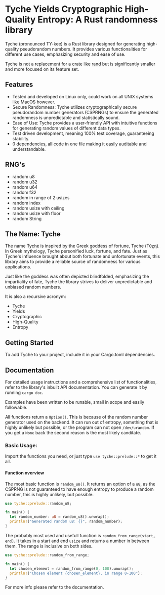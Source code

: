 # Tyche Yields Cryptographic High-Quality Entropy: A Rust randomness library

Tyche (pronounced TY-kee) is a Rust library designed for generating high-quality pseudorandom numbers. It provides various functionalities for different use cases, emphasizing security and ease of use.

Tyche is not a replacement for a crate like [rand](https://crates.io/crates/rand) but is significantly smaller and more focused on its feature set.

## Features

- Tested and developed on Linux only, could work on all UNIX systems like MacOS however.
- Secure Randomness: Tyche utilizes cryptographically secure pseudorandom number generators (CSPRNGs) to ensure the generated randomness is unpredictable and statistically sound.
- Ease of Use: Tyche provides a user-friendly API with intuitive functions for generating random values of different data types.
- Test driven development, meaning 100% test coverage, guaranteeing stability.
- 0 dependencies, all code in one file making it easily auditable and understandable.

## RNG's

- random u8
- random u32
- random u64
- random f32
- random in range of 2 usizes
- random index
- random usize with ceiling
- random usize with floor
- random String

## The Name: Tyche

The name Tyche is inspired by the Greek goddess of fortune, Tyche (Τύχη). In Greek mythology, Tyche personified luck, fortune, and fate. Just as Tyche's influence brought about both fortunate and unfortunate events, this library aims to provide a reliable source of randomness for various applications.

Just like the goddess was often depicted blindfolded, emphasizing the impartiality of fate, Tyche the library strives to deliver unpredictable and unbiased random numbers.

It is also a recursive acronym:

- Tyche
- Yields
- Cryptographic
- High-Quality
- Entropy

## Getting Started

To add Tyche to your project, include it in your Cargo.toml dependencies.

## Documentation

For detailed usage instructions and a comprehensive list of functionalities, refer to the library's inbuilt API documentation. You can generate it by running ```cargo doc```.

Examples have been written to be runable, small in scope and easily followable.

All functions return a `Option()`. This is because of the random number generator used on the backend. It can run out of entropy, something that is highly unlikely but possible, or the program can not open `/dev/urandom`. If you get a `None` back the second reason is the most likely canditate.

### Basic Usage:

Import the functions you need, or just type `use tyche::prelude::*` to get it all.

#### Function overview

The most basic function is `random_u8()`. It returns an option of a `u8`, as the CSPRNG is not guaranteed to have enough entropy to produce a random number, this is highly unlikely, but possible.

```rust
use tyche::prelude::random_u8;

fn main() {
  let random_number: u8 = random_u8().unwrap();
  println!("Generated random u8: {}", random_number);
}
```

The probably most used and usefull function is `random_from_range(start, end)`. It takes in a start and end `usize` and returns a number in between them. The range is inclusive on both sides.

```rust
use tyche::prelude::random_from_range;

fn main() {
  let chosen_element = random_from_range(0, 100).unwrap();
  println!("Chosen element {chosen_element}, in range 0-100");
}
```

For more info please refer to the documentation.
